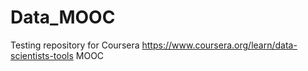 # Data_MOOC
Testing repository for Coursera https://www.coursera.org/learn/data-scientists-tools MOOC
